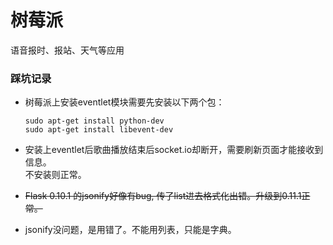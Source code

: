 # 树莓派

 语音报时、报站、天气等应用

### 踩坑记录
- 树莓派上安装eventlet模块需要先安装以下两个包：
    ```
    sudo apt-get install python-dev
    sudo apt-get install libevent-dev
    ```
- 安装上eventlet后歌曲播放结束后socket.io却断开，需要刷新页面才能接收到信息。  
不安装则正常。

- ~~Flask 0.10.1 的jsonify好像有bug, 传了list进去格式化出错。升级到0.11.1正常。~~
- jsonify没问题，是用错了。不能用列表，只能是字典。